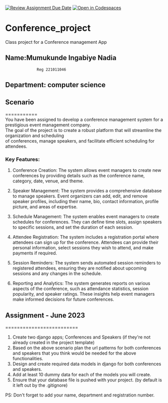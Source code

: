 [![Review Assignment Due Date](https://classroom.github.com/assets/deadline-readme-button-24ddc0f5d75046c5622901739e7c5dd533143b0c8e959d652212380cedb1ea36.svg)](https://classroom.github.com/a/HfKNi3qI)
[![Open in Codespaces](https://classroom.github.com/assets/launch-codespace-7f7980b617ed060a017424585567c406b6ee15c891e84e1186181d67ecf80aa0.svg)](https://classroom.github.com/open-in-codespaces?assignment_repo_id=11380978)

# Conference_project

Class project for a Conference management App <br>

## Name:Mumukunde Ingabiye Nadia
                  Reg 221011046



## Department: computer science

## Scenario

=========== <br>
You have been assigned to develop a conference management system for a prestigious event management company. <br>
The goal of the project is to create a robust platform that will streamline the organization and scheduling <br>
of conferences, manage speakers, and facilitate efficient scheduling for attendees.<br>

### Key Features:

1. Conference Creation: The system allows event managers to create new conferences by providing details such as
   the conference name, category, date, venue, and theme.

2. Speaker Management: The system provides a comprehensive database to manage speakers. Event organizers can add,
   edit, and remove speaker profiles, including their name, bio, contact information, profile picture, and areas of expertise.

3. Schedule Management: The system enables event managers to create schedules for conferences. They can define time
   slots, assign speakers to specific sessions, and set the duration of each session.

4. Attendee Registration: The system includes a registration portal where attendees can sign up for the conference.
   Attendees can provide their personal information, select sessions they wish to attend, and make payments if required.

5. Session Reminders: The system sends automated session reminders to registered attendees, ensuring they are notified
   about upcoming sessions and any changes in the schedule.

6. Reporting and Analytics: The system generates reports on various aspects of the conference, such as attendance statistics,
   session popularity, and speaker ratings. These insights help event managers make informed decisions for future conferences.

## Assignment - June 2023

========================= <br>

1. Create two django apps; Conferences and Speakers (if they're not already created in the project template)
2. Based on the above scenario plan the url patterns for both conferences and speakers that you think would be needed for the above functionalities.
3. Design and create required data models in django for both conferences and speakers.
4. Add at least 10 dummy data for each of the models you will create.
5. Ensure that your database file is pushed with your project. (by default is it left out by the .gitignore)

PS: Don't forget to add your name, department and registration number.
